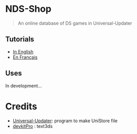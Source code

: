 # NDS-Shop
> An online database of DS games in Universal-Updater


## Tutorials

- [In English](https://github.com/TheRinzler65/NDS-Shop/blob/main/tutorial/English.md)
- [En Français](https://github.com/TheRinzler65/NDS-Shop/blob/main/tutorial/Français.md)


## Uses

In development...


# Credits

- [Universal-Updater](https://github.com/Universal-Team/Universal-Updater): program to make UniStore file
- [devkitPro](https://github.com/devkitPro) : text3ds 